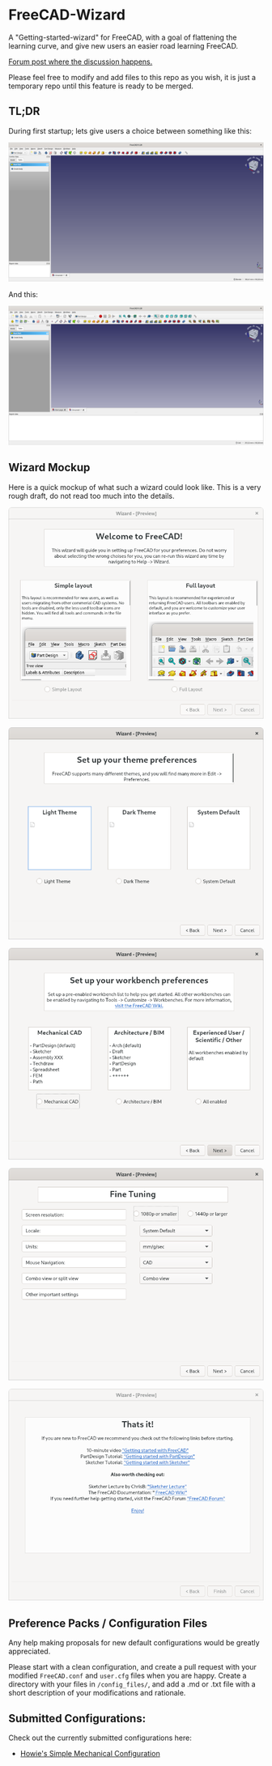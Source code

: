 # FreeCAD-Wizard
A "Getting-started-wizard" for FreeCAD, with a goal of flattening the learning curve, and give new users an easier road learning FreeCAD.

[Forum post where the discussion happens.](https://forum.freecadweb.org/viewtopic.php?f=34&t=71277)

Please feel free to modify and add files to this repo as you wish, it is just a temporary repo until this feature is ready to be merged.

## TL;DR
During first startup; lets give users a choice between something like this:  

![*Simple*](configurations/howie_simple_mechanical/screenshots/comparasion_partdesign_simple.png)  


And this:  

![*Full*](configurations/howie_simple_mechanical/screenshots/comparasion_partdesign_default.png)  


## Wizard Mockup

Here is a quick mockup of what such a wizard could look like. This is a very rough draft, do not read too much into the details.  

![](assets/wizard_example_1/page_1.png)  

![](assets/wizard_example_1/page_2.png)  

![](assets/wizard_example_1/page_3.png)  

![](assets/wizard_example_1/page_4.png)  

![](assets/wizard_example_1/page_5.png)  


## Preference Packs / Configuration Files
Any help making proposals for new default configurations would be greatly appreciated.  

Please start with a clean configuration, and create a pull request with your modified `FreeCAD.conf` and `user.cfg` files when you are happy. Create a directory with your files in `/config_files/`, and add a .md or .txt file with a short description of your modifications and rationale.

## Submitted Configurations:
Check out the currently submitted configurations here:  

* [Howie's Simple Mechanical Configuration](configurations/howie_simple_mechanical/howie_simple_mechanical.md)  
